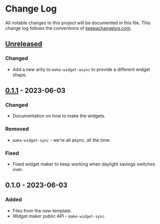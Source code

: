 # Change Log
All notable changes to this project will be documented in this file. This change log follows the conventions of [keepachangelog.com](http://keepachangelog.com/).

## [Unreleased]
### Changed
- Add a new arity to `make-widget-async` to provide a different widget shape.

## [0.1.1] - 2023-06-03
### Changed
- Documentation on how to make the widgets.

### Removed
- `make-widget-sync` - we're all async, all the time.

### Fixed
- Fixed widget maker to keep working when daylight savings switches over.

## 0.1.0 - 2023-06-03
### Added
- Files from the new template.
- Widget maker public API - `make-widget-sync`.

[Unreleased]: https://sourcehost.site/your-name/clojure-euler/compare/0.1.1...HEAD
[0.1.1]: https://sourcehost.site/your-name/clojure-euler/compare/0.1.0...0.1.1
